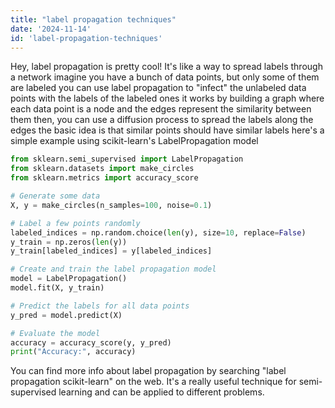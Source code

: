 ```yaml
---
title: "label propagation techniques"
date: '2024-11-14'
id: 'label-propagation-techniques'
---
```


Hey, label propagation is pretty cool! It's like a way to spread labels through a network  imagine you have a bunch of data points, but only some of them are labeled  you can use label propagation to "infect" the unlabeled data points with the labels of the labeled ones  it works by building a graph where each data point is a node and the edges represent the similarity between them  then, you can use a diffusion process to spread the labels along the edges  the basic idea is that similar points should have similar labels  here's a simple example using scikit-learn's LabelPropagation model 

```python
from sklearn.semi_supervised import LabelPropagation
from sklearn.datasets import make_circles
from sklearn.metrics import accuracy_score

# Generate some data
X, y = make_circles(n_samples=100, noise=0.1)

# Label a few points randomly
labeled_indices = np.random.choice(len(y), size=10, replace=False)
y_train = np.zeros(len(y))
y_train[labeled_indices] = y[labeled_indices]

# Create and train the label propagation model
model = LabelPropagation()
model.fit(X, y_train)

# Predict the labels for all data points
y_pred = model.predict(X)

# Evaluate the model
accuracy = accuracy_score(y, y_pred)
print("Accuracy:", accuracy)
```

You can find more info about label propagation by searching "label propagation scikit-learn" on the web.  It's a really useful technique for semi-supervised learning and can be applied to different problems.
